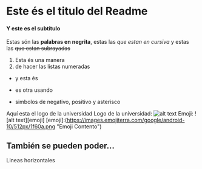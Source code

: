 # Este és el titulo del Readme
#### Y este es el subtítulo
Estas són las **palabras en negrita**, estas las *que estan en cursiva* y estas las ~~que estan subrayadas~~

1. Esta és una manera
2. de hacer las listas numeradas
* y esta és
+ es otra usando
- simbolos de negativo, positivo y asterisco

Aquí esta el logo de la universidad
Logo de la universidad:
![alt text](https://creas-ids.es/wp-content/uploads/2019/03/logo-uji-1.jpg "Logo Uji")
Emoji:
![alt text][emoji]
[emoji]:(https://images.emojiterra.com/google/android-10/512px/1f60a.png "Emoji Contento")

También se pueden poder...
---
Lineas horizontales

